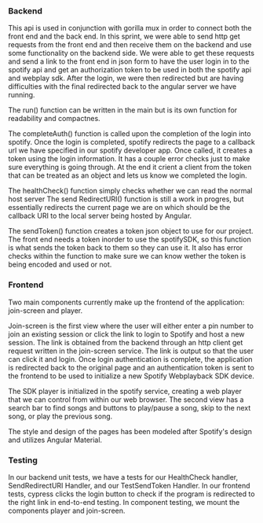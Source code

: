 ### Backend
This api is used in conjunction with gorilla mux in order to connect both the front end
and the back end. In this sprint, we were able to send http get requests from the
front end and then receive them on the backend and use some functionality on the
backend side. We were able to get these requests and send a link to the front end in json form to have the user login in to the spotify api and get
an authorization token to be used in both the spotify api and webplay sdk. After the login, we
were then redirected but are having difficulties with the final redirected back to the
angular server we have running.

The run() function can be written in the main but is its own function for readability and
compactnes.

The completeAuth() function is called upon the completion of the login into spotify.
Once the login is completed, spotify redirects the page to a callback url we have specified
in our spotify developer app. Once called, it creates a token using the login information.
It has a couple error checks just to make sure everything is going through. At the end it
crient a client from the token that can be treated as an object and lets us know we
completed the login.

The healthCheck() function simply checks whether we can read the normal host server
The send RedirectURI() function is still a work in progres, but essentially redirects the
current page we are on which should be the callback URI to the local server being hosted
by Angular.

The sendToken() function creates a token json object to use for our project. The front
end needs a token inorder to use the spotifySDK, so this function is what sends the
token back to them so they can use it. It also has error checks within the function to
make sure we can know wether the token is being encoded and used or not.

### Frontend
Two main components currently make up the frontend of the application: join-screen and player. 

Join-screen is the first view where the user will either enter a pin number to join an existing session or click the link to login to Spotify and host a new session. The link is obtained from the backend through an http client get request written in the join-screen service. The link is output so that the user can click it and login. Once login authentication is complete, the application is redirected back to the original page and an authentication token is sent to the frontend to be used to initialize a new Spotify Webplayback SDK device.

The SDK player is initialized in the spotify service, creating a web player that we can control from within our web browser. The second view has a search bar to find songs and buttons to play/pause a song, skip to the next song, or play the previous song.

The style and design of the pages has been modeled after Spotify's design and utilizes Angular Material.


### Testing
In our backend unit tests, we have a tests for our HealthCheck handler, SendRedirectURI Handler, and our TestSendToken Handler.
In our frontend tests, cypress clicks the login button to check if the program is redirected to the right link in end-to-end testing. In component testing, we mount the components player and join-screen.
